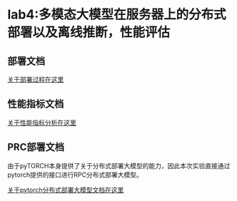 # lab4:多模态大模型在服务器上的分布式部署以及离线推断，性能评估

## 部署文档
[关于部署过程在这里](./about_deploy.md)

## 性能指标文档
[关于性能指标分析在这里](./Performance_Analysis.md)

## PRC部署文档
由于pyTORCH本身提供了关于分布式部署大模型的能力，因此本次实验直接通过pytorch提供的接口进行RPC分布式部署大模型。

[关于pytorch分布式部署大模型文档在这里](RPCofTORCH.md)